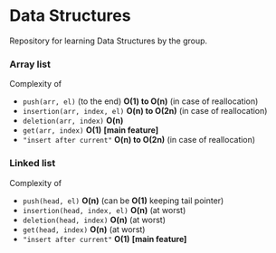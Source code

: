# Data Structures
Repository for learning Data Structures by the group.

### Array list
Complexity of
- `push(arr, el)` (to the end) **O(1) to O(n)** (in case of reallocation) 
- `insertion(arr, index, el)` **O(n) to O(2n)** (in case of reallocation)
- `deletion(arr, index)` **O(n)**
- `get(arr, index)` **O(1)** **[main feature]**
- `"insert after current"` **O(n) to O(2n)** (in case of reallocation)

### Linked list
Complexity of
- `push(head, el)` **O(n)** (can be **O(1)** keeping tail pointer)
- `insertion(head, index, el)` **O(n)** (at worst)
- `deletion(head, index)` **O(n)** (at worst) 
- `get(head, index)` **O(n)** (at worst)
- `"insert after current"` **O(1)** **[main feature]**
